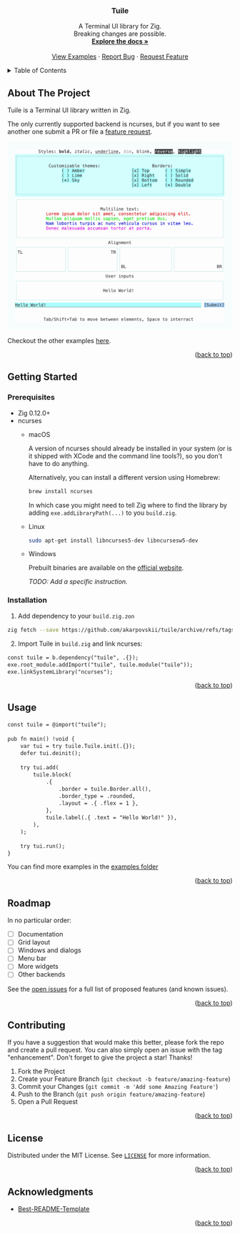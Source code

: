 <a name="readme-top"></a>

<!-- [![Contributors][contributors-shield]][contributors-url]
[![Forks][forks-shield]][forks-url]
[![Stargazers][stars-shield]][stars-url]
[![Issues][issues-shield]][issues-url]
[![MIT License][license-shield]][license-url]
[![LinkedIn][linkedin-shield]][linkedin-url]
<br /> -->

<!-- PROJECT LOGO -->
<div align="center">
  <!--a href="https://github.com/akarpovskii/tuile">
    <img src="images/logo.png" alt="Logo" width="80" height="80">
  </a-->

<h3 align="center">Tuile</h3>

  <p align="center">
    A Terminal UI library for Zig.
    <br />
    Breaking changes are possible.
    <br />
    <a href="https://github.com/akarpovskii/tuile"><strong>Explore the docs »</strong></a>
    <br />
    <br />
    <a href="https://github.com/akarpovskii/tuile/tree/main/examples">View Examples</a>
    ·
    <a href="https://github.com/akarpovskii/tuile/issues/new?labels=bug&template=bug-report.md">Report Bug</a>
    ·
    <a href="https://github.com/akarpovskii/tuile/issues/new?labels=enhancement&template=feature-request.md">Request Feature</a>
  </p>
</div>



<!-- TABLE OF CONTENTS -->
<details>
  <summary>Table of Contents</summary>
  <ol>
    <li>
      <a href="#about-the-project">About The Project</a>
    </li>
    <li>
      <a href="#getting-started">Getting Started</a>
      <ul>
        <li><a href="#prerequisites">Prerequisites</a></li>
        <li><a href="#installation">Installation</a></li>
      </ul>
    </li>
    <li><a href="#usage">Usage</a></li>
    <li><a href="#roadmap">Roadmap</a></li>
    <li><a href="#contributing">Contributing</a></li>
    <li><a href="#license">License</a></li>
    <li><a href="#contact">Contact</a></li>
    <li><a href="#acknowledgments">Acknowledgments</a></li>
  </ol>
</details>



<!-- ABOUT THE PROJECT -->
## About The Project

Tuile is a Terminal UI library written in Zig.

The only currently supported backend is ncurses, but if you want to see another one submit a PR or file a [feature request](https://github.com/akarpovskii/tuile/issues/new?labels=enhancement&template=feature-request.md).

![Demo VHS recording](./examples/images/demo.png)

Checkout the other examples [here](./examples/).

<p align="right">(<a href="#readme-top">back to top</a>)</p>


<!-- GETTING STARTED -->
## Getting Started

### Prerequisites

* Zig 0.12.0+
* ncurses
    * macOS

        A version of ncurses should already be installed in your system (or is it shipped with XCode and the command line tools?), so you don't have to do anything.

        Alternatively, you can install a different version using Homebrew:
        ```sh
        brew install ncurses
        ```
        In which case you might need to tell Zig where to find the library by adding `exe.addLibraryPath(...)` to you `build.zig`.

    * Linux

        ```sh
        sudo apt-get install libncurses5-dev libncursesw5-dev
        ```

    * Windows

        Prebuilt binaries are available on the [official website](https://invisible-island.net/ncurses/#download_mingw).

        _TODO: Add a specific instruction._

### Installation

1. Add dependency to your `build.zig.zon`

```sh
zig fetch --save https://github.com/akarpovskii/tuile/archive/refs/tags/{VERSION}.tar.gz
```

2. Import Tuile in `build.zig` and link ncurses:

```zig
const tuile = b.dependency("tuile", .{});
exe.root_module.addImport("tuile", tuile.module("tuile"));
exe.linkSystemLibrary("ncurses");
```

<p align="right">(<a href="#readme-top">back to top</a>)</p>



<!-- USAGE EXAMPLES -->
## Usage

```zig
const tuile = @import("tuile");

pub fn main() !void {
    var tui = try tuile.Tuile.init(.{});
    defer tui.deinit();

    try tui.add(
        tuile.block(
            .{
                .border = tuile.Border.all(),
                .border_type = .rounded,
                .layout = .{ .flex = 1 },
            },
            tuile.label(.{ .text = "Hello World!" }),
        ),
    );

    try tui.run();
}
```

You can find more examples in the [examples folder](./examples/)

<p align="right">(<a href="#readme-top">back to top</a>)</p>



<!-- ROADMAP -->
## Roadmap

In no particular order:

- [ ] Documentation
- [ ] Grid layout
- [ ] Windows and dialogs
- [ ] Menu bar
- [ ] More widgets
- [ ] Other backends

See the [open issues][issues-url] for a full list of proposed features (and known issues).

<p align="right">(<a href="#readme-top">back to top</a>)</p>



<!-- CONTRIBUTING -->
## Contributing

If you have a suggestion that would make this better, please fork the repo and create a pull request. You can also simply open an issue with the tag "enhancement".
Don't forget to give the project a star! Thanks!

1. Fork the Project
2. Create your Feature Branch (`git checkout -b feature/amazing-feature`)
3. Commit your Changes (`git commit -m 'Add some Amazing Feature'`)
4. Push to the Branch (`git push origin feature/amazing-feature`)
5. Open a Pull Request

<p align="right">(<a href="#readme-top">back to top</a>)</p>



<!-- LICENSE -->
## License

Distributed under the MIT License. See [`LICENSE`][license-url] for more information.

<p align="right">(<a href="#readme-top">back to top</a>)</p>



<!-- ACKNOWLEDGMENTS -->
## Acknowledgments

* [Best-README-Template](https://github.com/othneildrew/Best-README-Template)

<p align="right">(<a href="#readme-top">back to top</a>)</p>



<!-- MARKDOWN LINKS & IMAGES -->
<!-- https://www.markdownguide.org/basic-syntax/#reference-style-links -->
[contributors-shield]: https://img.shields.io/github/contributors/akarpovskii/tuile.svg?style=for-the-badge
[contributors-url]: https://github.com/akarpovskii/tuile/graphs/contributors
[forks-shield]: https://img.shields.io/github/forks/akarpovskii/tuile.svg?style=for-the-badge
[forks-url]: https://github.com/akarpovskii/tuile/network/members
[stars-shield]: https://img.shields.io/github/stars/akarpovskii/tuile.svg?style=for-the-badge
[stars-url]: https://github.com/akarpovskii/tuile/stargazers
[issues-shield]: https://img.shields.io/github/issues/akarpovskii/tuile.svg?style=for-the-badge
[issues-url]: https://github.com/akarpovskii/tuile/issues
[license-shield]: https://img.shields.io/github/license/akarpovskii/tuile.svg?style=for-the-badge
[license-url]: https://github.com/akarpovskii/tuile/blob/master/LICENSE.txt
[examples-url]: https://github.com/akarpovskii/tuile/tree/main/examples
[linkedin-shield]: https://img.shields.io/badge/-LinkedIn-black.svg?style=for-the-badge&logo=linkedin&colorB=555
[linkedin-url]: https://linkedin.com/in/akarpovskii
[product-screenshot]: images/screenshot.png
